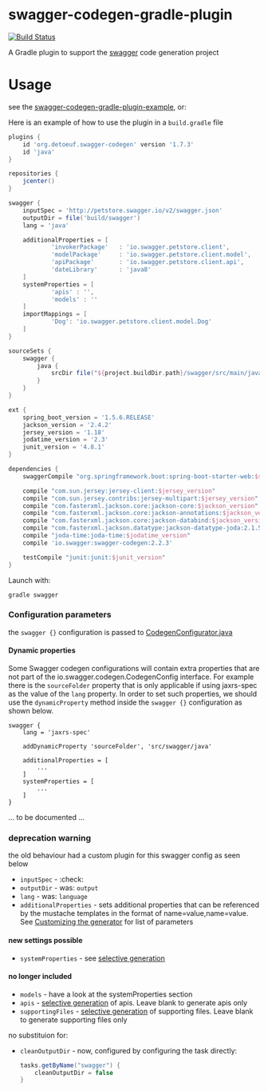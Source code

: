 swagger-codegen-gradle-plugin
============================

[![Build Status](https://travis-ci.org/thebignet/swagger-codegen-gradle-plugin.svg?branch=master)](https://travis-ci.org/thebignet/swagger-codegen-gradle-plugin)

A Gradle plugin to support the [swagger](http://swagger.io) code generation project

Usage
============================

see the [swagger-codegen-gradle-plugin-example](https://github.com/thebignet/swagger-codegen-gradle-plugin-example), or:

Here is an example of how to use the plugin in a `build.gradle` file
```groovy
plugins {
    id 'org.detoeuf.swagger-codegen' version '1.7.3'
    id 'java'
}

repositories {
    jcenter()
}

swagger {
    inputSpec = 'http://petstore.swagger.io/v2/swagger.json'
    outputDir = file('build/swagger')
    lang = 'java'

    additionalProperties = [
            'invokerPackage'   : 'io.swagger.petstore.client',
            'modelPackage'     : 'io.swagger.petstore.client.model',
            'apiPackage'       : 'io.swagger.petstore.client.api',
            'dateLibrary'      : 'java8'
    ]
    systemProperties = [
            'apis' : '',
            'models' : ''
    ]
    importMappings = [
            'Dog': 'io.swagger.petstore.client.model.Dog'
    ]
}

sourceSets {
    swagger {
        java {
            srcDir file("${project.buildDir.path}/swagger/src/main/java")
        }
    }
}

ext {
    spring_boot_version = '1.5.6.RELEASE'
    jackson_version = '2.4.2'
    jersey_version = '1.18'
    jodatime_version = '2.3'
    junit_version = '4.8.1'
}

dependencies {
    swaggerCompile "org.springframework.boot:spring-boot-starter-web:$spring_boot_version"

    compile "com.sun.jersey:jersey-client:$jersey_version"
    compile "com.sun.jersey.contribs:jersey-multipart:$jersey_version"
    compile "com.fasterxml.jackson.core:jackson-core:$jackson_version"
    compile "com.fasterxml.jackson.core:jackson-annotations:$jackson_version"
    compile "com.fasterxml.jackson.core:jackson-databind:$jackson_version"
    compile "com.fasterxml.jackson.datatype:jackson-datatype-joda:2.1.5"
    compile "joda-time:joda-time:$jodatime_version"
    compile 'io.swagger:swagger-codegen:2.2.3'

    testCompile "junit:junit:$junit_version"
}
```

Launch with:

```
gradle swagger
```

### Configuration parameters
the `swagger {}` configuration is passed to [CodegenConfigurator.java](https://github.com/swagger-api/swagger-codegen/blob/v2.2.1/modules/swagger-codegen/src/main/java/io/swagger/codegen/config/CodegenConfigurator.java)

#### Dynamic properties
Some Swagger codegen configurations will contain extra properties that are not part of the io.swagger.codegen.CodegenConfig interface. For example there is the `sourceFolder` property that is only applicable if using jaxrs-spec as the value of the `lang` property. In order to set such properties, we should use the `dynamicProperty` method inside the `swagger {}` configuration as shown below.

```
swagger {
    lang = 'jaxrs-spec'

    addDynamicProperty 'sourceFolder', 'src/swagger/java'

    additionalProperties = [
        ...
    ]
    systemProperties = [
        ...
    ]
}
```

… to be documented …

### deprecation warning
the old behaviour had a custom plugin for this swagger config as seen below
- `inputSpec` - :check:
- `outputDir` - was: `output`
- `lang` - was: `language`
- `additionalProperties` - sets additional properties that can be referenced by the mustache templates in the format of name=value,name=value.  See [Customizing the generator](https://github.com/swagger-api/swagger-codegen/#customizing-the-generator) for list of parameters

#### new settings possible
- `systemProperties` - see [selective generation](https://github.com/swagger-api/swagger-codegen/#selective-generation)

#### no longer included
- `models` - have a look at the systemProperties section
- `apis` - [selective generation](https://github.com/swagger-api/swagger-codegen/#selective-generation) of apis.  Leave blank to generate apis only
- `supportingFiles` - [selective generation](https://github.com/swagger-api/swagger-codegen/#selective-generation) of supporting files.  Leave blank to generate supporting files only

no substituion for:
- `cleanOutputDir` - now, configured by configuring the task directly:
    ```groovy
    tasks.getByName("swagger") {
        cleanOutputDir = false
    }
    ```
